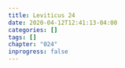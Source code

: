 ```yaml
---
title: Leviticus 24
date: 2020-04-12T12:41:13-04:00
categories: []
tags: []
chapter: "024"
inprogress: false
---
```


